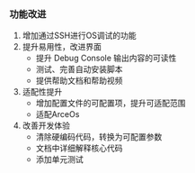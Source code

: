 ### 功能改进

1. 增加通过SSH进行OS调试的功能
2. 提升易用性，改进界面
   - 提升 Debug Console 输出内容的可读性
   - 测试、完善自动安装脚本
   - 提供帮助文档和帮助视频
3. 适配性提升
   - 增加配置文件的可配置项，提升可适配范围
   - 适配ArceOs
4. 改善开发体验
   - 清除硬编码代码，转换为可配置参数
   - 文档中详细解释核心代码
   - 添加单元测试
